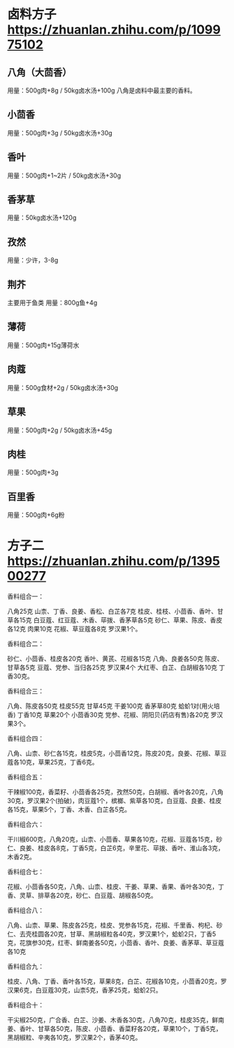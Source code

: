 # 卤料方子 https://zhuanlan.zhihu.com/p/109975102

## 八角（大茴香）

用量：500g肉+8g / 50kg卤水汤+100g
八角是卤料中最主要的香料。

## 小茴香

用量：500g肉+3g / 50kg卤水汤+30g

## 香叶

用量：500g肉+1~2片 / 50kg卤水汤+30g

## 香茅草

用量：50kg卤水汤+120g

## 孜然

用量：少许，3-8g

## 荆芥

主要用于鱼类
用量：800g鱼+4g

## 薄荷

用量：500g肉+15g薄荷水

## 肉蔻

用量：500g食材+2g / 50kg卤水汤+30g

## 草果

用量：500g肉+2g / 50kg卤水汤+45g

## 肉桂

用量：500g肉+3g

## 百里香

用量：500g肉+6g粉

# 方子二 https://zhuanlan.zhihu.com/p/139500277

香料组合一：

八角25克
山柰、丁香、良姜、香松、白芷各7克
桂皮、桂枝、小茴香、香叶、甘草各15克
白豆蔻、红豆蔻、木香、荜拨、香茅草各5克
砂仁、草果、陈皮、香皮各12克
肉果10克
花椒、草豆蔻各8克
罗汉果1个。

香料组合二：

砂仁、小茴香、桂皮各20克
香叶、黄芪、花椒各15克
八角、良姜各50克
陈皮、甘草各5克
豆蔻、党参、当归各25克
罗汉果4个
大红枣、白芷、白胡椒各10克
丁香30克。

香料组合三：

八角、陈皮各50克
桂皮55克
甘草45克
干姜100克
香茅草80克
蛤蚧1对(用火培香)
丁香10克
草果20个
小茴香30克
党参、花椒、阴阳贝(药店有售)各20克
罗汉果3个。

香料组合四：

八角、山柰、砂仁各15克，桂皮5克，小茴香12克，陈皮20克，良姜、花椒、草豆蔻各10克，草果25克，丁香6克。

香料组合五：

干辣椒100克，香菜籽、小茴香各25克，孜然50克，白胡椒、香叶各20克，八角30克，罗汉果2个(拍破)，肉豆蔻1个，槟榔、紫草各10克，白豆蔻、良姜、桂皮各15克，草果5个，丁香、木香、白芷各5克。

香料组合六：

干川椒600克，八角20克，山柰、小茴香、草果各10克，花椒、豆蔻各15克，砂仁、良姜、桂皮各8克，丁香5克，白芷6克，辛里花、荜拨、香叶、淮山各3克，木香2克。

香料组合七：

花椒、小茴香各50克，八角、山柰、桂皮、干姜、草果、香果、香叶各30克，丁香、灵草、排草各20克，砂仁、白豆蔻、胡椒各50克。

香料组合八：

八角、山柰、草果、陈皮各25克，桂皮、党参各15克，花椒、千里香、枸杞、砂仁、去壳桂圆各20克，甘草、黑胡椒粒各40克，罗汉果1个，蛤蚧2只，丁香5克，花旗参30克，红枣、鲜南姜各50克，小茴香、香叶、良姜、香茅草、草豆蔻各10克

香料组合九：

桂皮、八角、丁香、香叶各15克，草果8克，白芷、花椒各10克，小茴香20克，罗汉果6克，白豆蔻30克，山柰5克，香茅25克，蛤蚧2只。

香料组合十：

干尖椒250克，广合香、白芷、沙姜、木香各30克，八角70克，桂皮35克，鲜南姜、香叶、甘草各50克，陈皮、小茴香、香菜籽各20克，草果10个，丁香5克，黑胡椒粒、辛夷各10克，罗汉果2个，香茅40克。